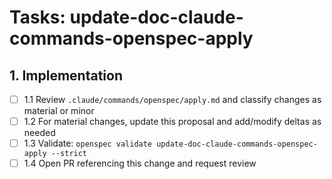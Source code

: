 # Tasks: update-doc-claude-commands-openspec-apply

## 1. Implementation

- [ ] 1.1 Review `.claude/commands/openspec/apply.md` and classify changes as material or minor
- [ ] 1.2 For material changes, update this proposal and add/modify deltas as needed
- [ ] 1.3 Validate: `openspec validate update-doc-claude-commands-openspec-apply --strict`
- [ ] 1.4 Open PR referencing this change and request review
